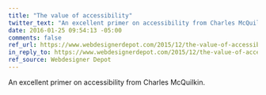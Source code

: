 ```yaml
---
title: "The value of accessibility"
twitter_text: "An excellent primer on accessibility from Charles McQuilkin"
date: 2016-01-25 09:54:13 -05:00
comments: false
ref_url: https://www.webdesignerdepot.com/2015/12/the-value-of-accessibility/
in_reply_to: https://www.webdesignerdepot.com/2015/12/the-value-of-accessibility/
ref_source: Webdesigner Depot
---
```


An excellent primer on accessibility from Charles McQuilkin.